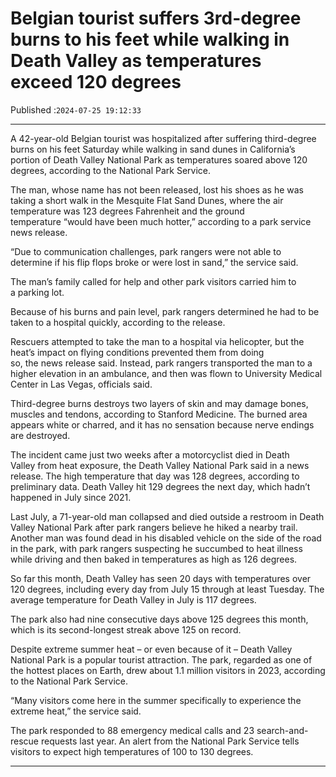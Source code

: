 # Belgian tourist suffers 3rd-degree burns to his feet while walking in Death Valley as temperatures exceed 120 degrees

Published :`2024-07-25 19:12:33`

---

A 42-year-old Belgian tourist was hospitalized after suffering third-degree burns on his feet Saturday while walking in sand dunes in California’s portion of Death Valley National Park as temperatures soared above 120 degrees, according to the National Park Service.

The man, whose name has not been released, lost his shoes as he was taking a short walk in the Mesquite Flat Sand Dunes, where the air temperature was 123 degrees Fahrenheit and the ground temperature “would have been much hotter,” according to a park service news release.

“Due to communication challenges, park rangers were not able to determine if his flip flops broke or were lost in sand,” the service said.

The man’s family called for help and other park visitors carried him to a parking lot.

Because of his burns and pain level, park rangers determined he had to be taken to a hospital quickly, according to the release.

Rescuers attempted to take the man to a hospital via helicopter, but the heat’s impact on flying conditions prevented them from doing so, the news release said. Instead, park rangers transported the man to a higher elevation in an ambulance, and then was flown to University Medical Center in Las Vegas, officials said.

Third-degree burns destroys two layers of skin and may damage bones, muscles and tendons, according to Stanford Medicine. The burned area appears white or charred, and it has no sensation because nerve endings are destroyed.

The incident came just two weeks after a motorcyclist died in Death Valley from heat exposure, the Death Valley National Park said in a news release. The high temperature that day was 128 degrees, according to preliminary data. Death Valley hit 129 degrees the next day, which hadn’t happened in July since 2021.

Last July, a 71-year-old man collapsed and died outside a restroom in Death Valley National Park after park rangers believe he hiked a nearby trail. Another man was found dead in his disabled vehicle on the side of the road in the park, with park rangers suspecting he succumbed to heat illness while driving and then baked in temperatures as high as 126 degrees.

So far this month, Death Valley has seen 20 days with temperatures over 120 degrees, including every day from July 15 through at least Tuesday. The average temperature for Death Valley in July is 117 degrees.

The park also had nine consecutive days above 125 degrees this month, which is its second-longest streak above 125 on record.

Despite extreme summer heat – or even because of it – Death Valley National Park is a popular tourist attraction. The park, regarded as one of the hottest places on Earth, drew about 1.1 million visitors in 2023, according to the National Park Service.

“Many visitors come here in the summer specifically to experience the extreme heat,” the service said.

The park responded to 88 emergency medical calls and 23 search-and-rescue requests last year. An alert from the National Park Service tells visitors to expect high temperatures of 100 to 130 degrees.

---

